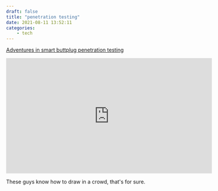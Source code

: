 ```yaml
---
draft: false
title: "penetration testing"
date: 2021-08-11 13:52:11
categories: 
    - tech
---
```


[Adventures in smart buttplug penetration testing](https://www.youtube.com/watch?v=RnxcPeemHSc)

<iframe width="560" height="315" src="https://www.youtube.com/embed/RnxcPeemHSc?si=xV2Sd5wfrZtlwJRw" title="YouTube video player" frameborder="0" allow="accelerometer; autoplay; clipboard-write; encrypted-media; gyroscope; picture-in-picture; web-share" referrerpolicy="strict-origin-when-cross-origin" allowfullscreen></iframe>

These guys know how to draw in a crowd, that's for sure.